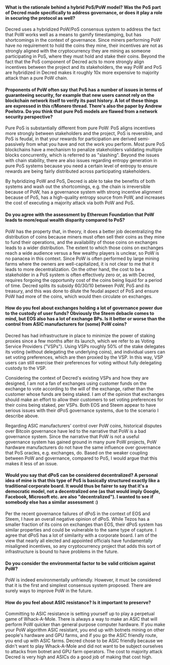 #### What is the rationale behind a hybrid PoS/PoW model? Was the PoS part of Decred made specifically to address governance, or does it play a role in securing the protocol as well?

Decred uses a hybridized PoW/PoS consensus system to address the fact that PoW works well as a means to gamify timestamping, but has shortcomings in the context of governance. Since miners performing PoW have no requirement to hold the coins they mine, their incentives are not as strongly aligned with the cryptocurrency they are mining as someone participating in PoS, where they must hold and stake their coins. Beyond the fact that the PoS component of Decred acts to more strongly align incentives between the project and its stakeholders, the way PoW and PoS are hybridized in Decred makes it roughly 10x more expensive to majority attack than a pure PoW chain.

#### Proponents of PoW often say that PoS has a number of issues in terms of guaranteeing security, for example that new users cannot rely on the blockchain network itself to verify its past history. A lot of these things are expressed in this r/Monero thread. There's also the paper by Andrew Poelstra. Do you think that pure PoS models are flawed from a network security perspective?

Pure PoS is substantially different from pure PoW: PoS aligns incentives more strongly between stakeholders and the project, PoS is reversible, and PoS is feudal, in that your rewards for participation are derived semi-passively from what you have and not the work you perform. Most pure PoS blockchains have a mechanism to penalize stakeholders validating multiple blocks concurrently, which is referred to as "slashing". Beyond the issues with chain stability, there are also issues regarding entropy generation in pure PoS systems because you need a certain level of entropy to ensure rewards are being fairly distributed across participating stakeholders.

By hybridizing PoW and PoS, Decred is able to take the benefits of both systems and wash out the shortcomings, e.g. the chain is irreversible because of PoW, has a governance system with strong incentive alignment because of PoS, has a high-quality entropy source from PoW, and increases the cost of executing a majority attack via both PoW and PoS.

#### Do you agree with the assessment by Ethereum Foundation that PoW leads to more/equal wealth disparity compared to PoS?

PoW has the property that, in theory, it does a better job decentralizing the distribution of coins because miners must often sell their coins as they mine to fund their operations, and the availability of those coins on exchanges leads to a wider distribution. The extent to which those coins on exchanges reach a wide audience versus a few wealthy players is unclear, so PoW is no panacea in this context. Since PoW is often performed by large mining farms where the owners are well-capitalized, it is not clear to me that it leads to more decentralization. On the other hand, the cost to be a stakeholder in a PoS system is often effectively zero or, as with Decred, requires forgoing the opportunity cost of the coins being liquid for a period of time. Decred splits its subsidy 60/30/10 between PoW, PoS and its treasury, and this was done to dilute the feudal aspect of PoS and ensure PoW had more of the coins, which would then circulate on exchanges.

#### How do you feel about exchanges holding a lot of governance power due to the custody of user funds? Obviously the Steem debacle comes to mind, but EOS also has a lot of exchange BPs. Is it better or worse than the control from ASIC manufacturers for (some) PoW coins?

Decred has had infrastructure in place to minimize the power of staking proxies since a few months after its launch, which we refer to as Voting Service Providers ("VSPs"). Using VSPs roughly 50% of the stake delegates its voting (without delegating the underlying coins), and individual users can set voting preferences, which are then proxied by the VSP. In this way, VSP users can still exercise their preferences for voting without fully delegating custody to the VSP.

Considering the context of Decred's existing VSPs and how they are designed, I am not a fan of exchanges using customer funds on the exchange to vote according to the will of the exchange, rather than the customer whose funds are being staked. I am of the opinion that exchanges should make an effort to allow their customers to set voting preferences for their coins being staked, per VSPs. Both EOS and Steem appear to have serious issues with their dPoS governance systems, due to the scenario I describe above.

Regarding ASIC manufacturers' control over PoW coins, historical disputes over Bitcoin governance have led to the narrative that PoW is a bad governance system. Since the narrative that PoW is not a useful governance system has gained ground in many pure PoW projects, PoW hardware manufacturers do not have the same influence over governance that PoS oracles, e.g. exchanges, do. Based on the weaker coupling between PoW and governance, compared to PoS, I would argue that this makes it less of an issue.

#### Would you say that dPoS can be considered decentralized? A personal idea of mine is that this type of PoS is basically structured exactly like a traditional corporate board. It would thus be fairer to say that it's a democratic model, not a decentralized one (as that would imply Google, Facebook, Microsoft etc. are also "decentralized"). I wanted to see if somebody else has a similar assessment :)

Per the recent governance failures of dPoS in the context of EOS and Steem, I have an overall negative opinion of dPoS. While Tezos has a smaller fraction of its coins on exchanges than EOS, their dPoS system has similar properties and could be vulnerable to the same type of capture. I agree that dPoS has a lot of similarity with a corporate board. I am of the view that nearly all elected and appointed officials have fundamentally misaligned incentives, so any cryptocurrency project that adds this sort of infrastructure is bound to have problems in the future.

#### Do you consider the environmental factor to be valid criticism against PoW?

PoW is indeed environmentally unfriendly. However, it must be considered that it is the first and simplest consensus system proposed. There are surely ways to improve PoW in the future.

#### How do you feel about ASIC resistance? Is it important to preserve?

Committing to ASIC resistance is setting yourself up to play a perpetual game of Whack-A-Mole. There is always a way to make an ASIC that will perform PoW quicker than general purpose computer hardware. If you make your PoW algorithm ASIC resistant, you end up with botnets mining on other people's hardware and GPU farms, and if you go the ASIC friendly route, you end up with ASIC farms. Decred chose to be ASIC friendly because we didn't want to play Whack-A-Mole and did not want to be subject ourselves to attacks from botnet and GPU farm operators. The cost to majority attack Decred is very high and ASICs do a good job of making that cost high.
